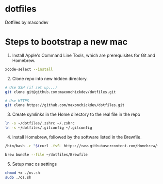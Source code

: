 # dotfiles
Dotfiles by maxondev

# Steps to bootstrap a new mac

1. Install Apple's Command Line Tools, which are prerequisites for Git and Homebrew.
```zsh
xcode-select --install
```

2. Clone repo into new hidden directory.
```zsh
# Use SSH (if set up...)
git clone git@github.com:maxonchickdev/dotfiles.git

# Use HTTPS
git clone https://github.com/maxonchickdev/dotfiles.git
```

3. Create symlinks in the Home directory to the real file in the repo
```zsh
ln -s ~/dotfiles/.zshrc ~/.zshrc
ln -s ~/dotfiles/.gitconfig ~/.gitconfig
```

4. Install Homebrew, followed by the software listed in the Brewfile.
```zsh
/bin/bash -c "$(curl -fsSL https://raw.githubusercontent.com/Homebrew/install/HEAD/install.sh)"

brew bundle --file ~/dotfiles/Brewfile
```

5. Setup mac os settings
```zsh
chmod +x ./os.sh
sudo ./os.sh
```
